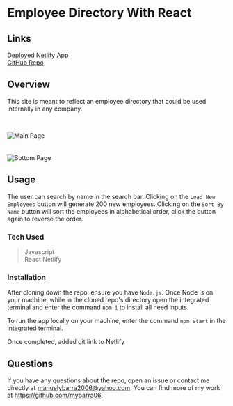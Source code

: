 # Employee Directory With React

## Links  

[Deployed Netlify App](employeedirectory12121212.netlify.app)  
[GitHub Repo](https://github.com/mybarra06/user-directory)  

## Overview  
This site is meant to reflect an employee directory that could be used internally in any company. 

<br>

![Main Page](/public/assets/img/top-screenshot.png)  
<br>  
![Bottom Page](/public/assets/img/bottom-screenshot.png)  


## Usage  
The user can search by name in the search bar. Clicking on the `Load New Employees` button will generate 200 new employees. Clicking on the `Sort By Name` button will sort the employees in alphabetical order, click the button again to reverse the order.  

### Tech Used 

>Javascript  
React
Netlify

### Installation  
After cloning down the repo, ensure you have `Node.js`. Once Node is on your machine, while in the cloned repo's directory open the integrated terminal and enter the command `npm i` to install all need inputs.  

To run the app locally on your machine, enter the command `npm start` in the integrated terminal.

Once completed, added git link to Netlify

## Questions
​If you have any questions about the repo, open an issue or contact me directly at manuelybarra2006@yahoo.com. You can find more of my work at https://github.com/mybarra06.